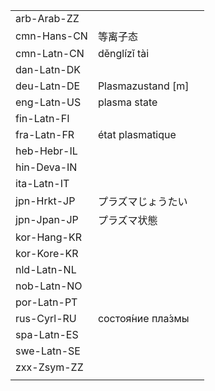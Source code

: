 | | | |
|-|-|-|
| arb-Arab-ZZ |  |  |
| cmn-Hans-CN | 等离子态 |  |
| cmn-Latn-CN | děnglízǐ tài |  |
| dan-Latn-DK |  |  |
| deu-Latn-DE | Plasmazustand [m] |  |
| eng-Latn-US | plasma state |  |
| fin-Latn-FI |  |  |
| fra-Latn-FR | état plasmatique |  |
| heb-Hebr-IL |  |  |
| hin-Deva-IN |  |  |
| ita-Latn-IT |  |  |
| jpn-Hrkt-JP | プラズマじょうたい |  |
| jpn-Jpan-JP | プラズマ状態 |  |
| kor-Hang-KR |  |  |
| kor-Kore-KR |  |  |
| nld-Latn-NL |  |  |
| nob-Latn-NO |  |  |
| por-Latn-PT |  |  |
| rus-Cyrl-RU | состоя́ние пла́змы |  |
| spa-Latn-ES |  |  |
| swe-Latn-SE |  |  |
| zxx-Zsym-ZZ |  |  |
|  |  |  |

